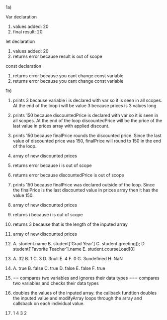 1a)

Var declaration
1. values added: 20
2. final result: 20

let declaration
1. values added: 20
2. returns error because result is out of scope

const declaration
1. returns error because you cant change const variable
2. returns error because you cant change const variable

1b)
1. prints 3 because variable i is declared with var so it is seen in all scopes. At the end of the loop i will be value 3 because prices is 3 values long
2. prints 150 because discountedPrice is declared with var so it is seen in all scopes. At the end of the loop discountedPrice will be the price of the last value in prices array with applied discount.
3. prints 150 because finalPrice rounds the discounted price. Since the last value of discounted price was 150, finalPrice will round to 150 in the end of the loop.
4. array of new discounted prices
5. returns error because i is out of scope
6. returns error because discountedPrice is out of scope
7. prints 150 because finalPrice was declared outside of the loop. Since the finalPrice is the last discounted value in prices array then it has the value 150.
8. array of new discounted prices
9. returns i because i is out of scope
10. returns 3 because that is the length of the inputed array
11. array of new discounted prices

12. A. student.name
    B. student['Grad Year']
    C. student.greeting();
    D. student['Favorite Teacher'].name
    E. student.courseLoad[0]

13. A. 32
    B. 1
    C. 3
    D. 3null
    E. 4
    F. 0
    G. 3undefined
    H. NaN

14. A. true
    B. false
    C. true
    D. false
    E. false
    F. true

15. == compares two variables and ignores their data types
    === compares two variables and checks their data types

17. doubles the values of the inputed array. the callback fundtion doubles the inputed value and modifyArray loops through the array and callsback on each individual value. 

19. 1 4 3 2
